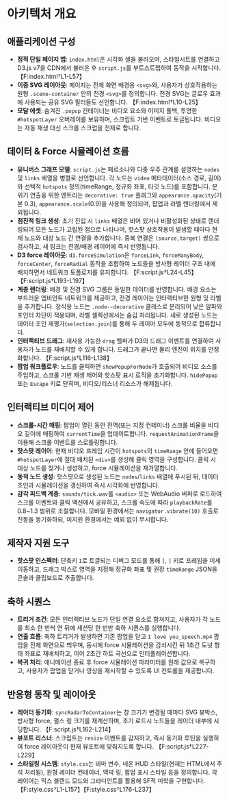 # 아키텍처 개요

## 애플리케이션 구성
- **정적 단일 페이지 앱**: `index.html`은 시각화 셸을 불러오며, 스타일시트를 연결하고 D3.js v7을 CDN에서 불러온 후 `script.js`를 부트스트랩하여 동작을 시작합니다. 【F:index.html†L1-L57】
- **이중 SVG 레이아웃**: 페이지는 전체 화면 배경용 `<svg>`와, 사용자가 상호작용하는 원형 `.scene-container` 안의 전경 `<svg>`를 정의합니다. 전경 SVG는 글로우 효과에 사용되는 공유 SVG 필터들도 선언합니다. 【F:index.html†L10-L25】
- **모달 에셋**: 숨겨진 `.popup` 컨테이너는 비디오 요소와 이미지 폴백, 투명한 `#hotspotLayer` 오버레이를 보유하며, 스크립트 기반 이벤트로 토글됩니다. 비디오는 자동 재생 대신 스크롤 스크럽을 전제로 합니다.

## 데이터 & Force 시뮬레이션 흐름
- **유니버스 그래프 모델**: `script.js`는 페르소나와 다중 우주 관계를 설명하는 `nodes` 및 `links` 배열을 병렬로 선언합니다. 각 노드는 `video` 메타데이터(소스 경로, 길이)와 선택적 `hotspots` 정의(timeRange, 정규화 좌표, 타깃 노드)를 포함합니다. 분위기 연출을 위한 엔트리는 `decorative: true` 플래그와 `appearance.opacity`(기본 0.3), `appearance.scale`(0.9)을 사용해 정의되며, 팝업과 라벨 렌더링에서 제외됩니다.
- **점진적 링크 생성**: 초기 진입 시 `links` 배열은 비어 있거나 비활성화된 상태로 렌더링되어 모든 노드가 고립된 점으로 나타나며, 핫스팟 상호작용이 발생할 때마다 현재 노드와 대상 노드 간 연결을 추가합니다. 중복 연결은 `(source,target)` 쌍으로 검사하고, 새 링크는 전경/배경 레이어에 즉시 반영됩니다.
- **D3 force 레이아웃**: `d3.forceSimulation`은 `forceLink`, `forceManyBody`, `forceCenter`, `forceRadial` 동작을 조합하여 노드들을 방사형 레이더 구조 내에 배치하면서 네트워크 토폴로지를 유지합니다. 【F:script.js†L24-L45】【F:script.js†L193-L197】
- **계층 렌더링**: 배경 및 전경 SVG 그룹은 동일한 데이터를 반영합니다. 배경 요소는 부드러운 앰비언트 네트워크를 제공하고, 전경 레이어는 인터랙티브한 원형 및 라벨을 추가합니다. 장식용 노드는 `.node--decorative` 클래스로 분리되어 낮은 알파와 포인터 차단이 적용되며, 라벨 셀렉션에서는 숨김 처리됩니다. 새로 생성된 노드는 데이터 조인 재평가(`selection.join`)를 통해 두 레이어 모두에 동적으로 합류합니다.
- **인터랙티브 드래그**: 재사용 가능한 `drag` 헬퍼가 D3의 드래그 이벤트를 연결하여 사용자가 노드를 재배치할 수 있게 합니다. 드래그가 끝나면 물리 엔진이 위치를 안정화합니다. 【F:script.js†L116-L138】
- **팝업 워크플로우**: 노드를 클릭하면 `showPopupForNode`가 호출되어 비디오 소스를 주입하고, 스크롤 기반 재생 제어와 핫스팟 표시 로직을 초기화합니다. `hidePopup` 또는 `Escape` 키로 닫히며, 비디오/리스너 리소스가 해제됩니다.

## 인터랙티브 미디어 제어
- **스크롤-시간 매핑**: 팝업이 열린 동안 전역(또는 지정 컨테이너) 스크롤 비율을 비디오 길이에 매핑하여 `currentTime`을 업데이트합니다. `requestAnimationFrame`을 이용해 스크롤 이벤트를 스로틀링합니다.
- **핫스팟 레이어**: 현재 비디오 프레임 시간이 `hotspots`의 `timeRange` 안에 들어오면 `#hotspotLayer`에 절대 배치된 `<div>`를 생성해 클릭 영역을 구성합니다. 클릭 시 대상 노드를 찾거나 생성하고, force 시뮬레이션을 재가열합니다.
- **동적 노드 생성**: 핫스팟으로 생성된 노드는 `nodes`/`links` 배열에 푸시된 뒤, 데이터 조인과 시뮬레이션을 갱신하여 즉시 시각화에 반영합니다.
- **감각 피드백 계층**: `sounds/tick.wav`를 `<audio>` 또는 WebAudio 버퍼로 로드하여 스크롤 이벤트와 클릭 액션에서 공유하고, 스크롤 속도에 따라 `playbackRate`를 0.8~1.3 범위로 조절합니다. 모바일 환경에서는 `navigator.vibrate(10)` 호출로 진동을 동기화하되, 미지원 환경에서는 예외 없이 무시합니다.

## 제작자 지원 도구
- **핫스팟 인스펙터**: 단축키 `I`로 토글되는 디버그 모드를 통해 `[`, `]` 키로 프레임을 미세 이동하고, 드래그 박스로 영역을 지정해 정규화 좌표 및 권장 `timeRange` JSON을 콘솔과 클립보드로 추출합니다.

## 축하 시퀀스
- **트리거 조건**: 모든 인터랙티브 노드가 단일 연결 요소로 합쳐지고, 사용자가 각 노드를 최소 한 번씩 연 뒤에 세션당 한 번만 축하 시퀀스를 실행합니다.
- **연출 흐름**: 축하 트리거가 발생하면 기존 팝업을 닫고 `I love you_speech.mp4` 팝업을 전체 화면으로 띄우며, 동시에 force 시뮬레이션을 감쇠시킨 뒤 1초간 도넛 형태 좌표로 재배치하고, 이어 2초간 하트 곡선으로 인터폴레이션합니다.
- **복귀 처리**: 애니메이션 종료 후 force 시뮬레이션 파라미터를 원래 값으로 복구하고, 사용자가 팝업을 닫거나 영상을 재시작할 수 있도록 UI 컨트롤을 제공합니다.

## 반응형 동작 및 레이아웃
- **레이더 동기화**: `syncRadarToContainer`는 창 크기가 변경될 때마다 SVG 뷰박스, 방사형 force, 펄스 링 크기를 재계산하며, 초기 로드시 노드들을 레이더 내부에 시딩합니다. 【F:script.js†L162-L214】
- **뷰포트 리스너**: 스크립트는 `resize` 이벤트를 감지하고, 즉시 동기화 루틴을 실행하여 force 레이아웃이 현재 뷰포트에 맞춰지도록 합니다. 【F:script.js†L227-L229】
- **스타일링 시스템**: `style.css`는 테마 변수, 네온 HUD 스타일(현재는 HTML에서 주석 처리됨), 원형 레이더 컨테이너, 맥박 링, 팝업 표시 스타일 등을 정의합니다. 각 레이어는 믹스 블렌드 모드와 그라디언트를 활용해 SF적 미학을 구현합니다. 【F:style.css†L1-L157】【F:style.css†L176-L237】
